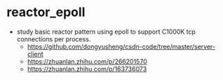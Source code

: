 # reactor_epoll
* study basic reactor pattern using epoll to support C1000K tcp connections per process.
  * https://github.com/dongyusheng/csdn-code/tree/master/server-client
  * https://zhuanlan.zhihu.com/p/266201570
  * https://zhuanlan.zhihu.com/p/163736073

